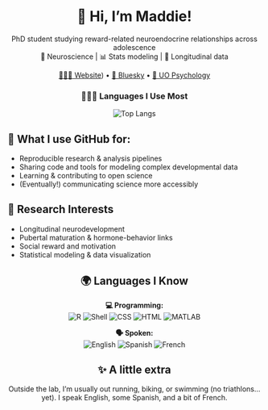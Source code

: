 <div align="center">

# 👋 Hi, I’m Maddie!

PhD student studying reward-related neuroendocrine relationships across adolescence  
🔬 Neuroscience | 📊 Stats modeling | 🌱 Longitudinal data  

[🙋🏻‍♀️ Website](https://mngoldberg.github.io)) • [🦋 Bluesky](https://bsky.app/profile/maddiegoldberg.bsky.social) • [🏫 UO Psychology](https://psychology.uoregon.edu)

</div>

<div align="center">

### 👩🏻‍💻 Languages I Use Most
![Top Langs](https://github-readme-stats.vercel.app/api/top-langs/?username=mngoldberg&layout=compact&theme=gruvbox&langs_count=6)

</div>


## 🔬 What I use GitHub for:
- Reproducible research & analysis pipelines  
- Sharing code and tools for modeling complex developmental data  
- Learning & contributing to open science  
- (Eventually!) communicating science more accessibly  

## 🧠 Research Interests
- Longitudinal neurodevelopment
- Pubertal maturation & hormone-behavior links
- Social reward and motivation
- Statistical modeling & data visualization

<div align="center">

## 🌍 Languages I Know

**💻 Programming:**  
![R](https://img.shields.io/badge/code-R-276DC3?style=for-the-badge&logo=r&logoColor=white)
![Shell](https://img.shields.io/badge/code-Shell-89e051?style=for-the-badge&logo=gnu-bash&logoColor=black)
![CSS](https://img.shields.io/badge/code-CSS-264de4?style=for-the-badge&logo=css3&logoColor=white)
![HTML](https://img.shields.io/badge/code-HTML-E34F26?style=for-the-badge&logo=html5&logoColor=white)
![MATLAB](https://img.shields.io/badge/code-MATLAB-0076A8?style=for-the-badge&logo=Mathworks&logoColor=white)

**🗣️ Spoken:**  
![English](https://img.shields.io/badge/lang-English-blue?style=flat-square)
![Spanish](https://img.shields.io/badge/lang-Spanish-orange?style=flat-square)
![French](https://img.shields.io/badge/lang-French-lightgrey?style=flat-square)

</div>

<div align="center">

## ✨ A little extra
Outside the lab, I’m usually out running, biking, or swimming (no triathlons… yet). I speak English, some Spanish, and a bit of French.

